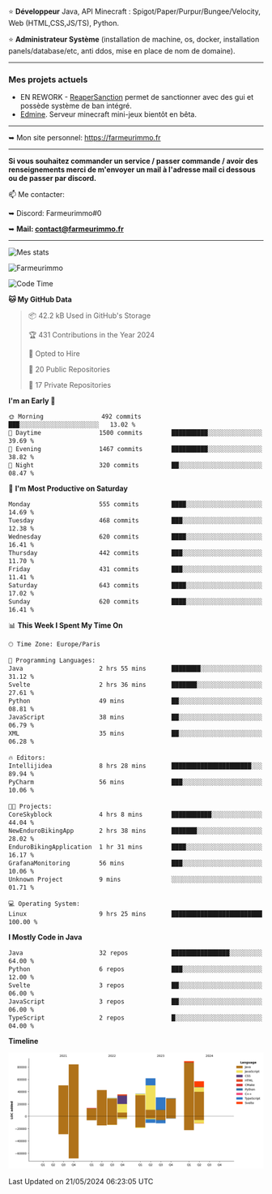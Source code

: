⭐ **Développeur** Java, API Minecraft : Spigot/Paper/Purpur/Bungee/Velocity, Web (HTML,CSS,JS/TS), Python.

⭐ **Administrateur Système** (installation de machine, os, docker, installation panels/database/etc, anti ddos, mise en place de nom de domaine).

---

### Mes projets actuels
- EN REWORK - [ReaperSanction](https://www.spigotmc.org/resources/reapersanction.89580/) permet de sanctionner avec des gui et possède système de ban intégré.
- [Edmine](https://edmine.net). Serveur minecraft mini-jeux bientôt en bêta.

---

➥ Mon site personnel: https://farmeurimmo.fr

---

**Si vous souhaitez commander un service / passer commande / avoir des renseignements merci de m'envoyer un mail à l'adresse mail ci dessous ou de passer par discord.**

📫 Me contacter:
 
   ➥ Discord: Farmeurimmo#0
   
   ➥ **Mail: contact@farmeurimmo.fr**

---

![Mes stats](https://github-readme-stats.farmeurimmo.fr/api?username=Farmeurimmo&count_private=true&show_icons=true&theme=radical)

<img src="https://komarev.com/ghpvc/?username=Farmeurimmo" alt="Farmeurimmo" />

<!--START_SECTION:waka-->
![Code Time](http://img.shields.io/badge/Code%20Time-1%2C353%20hrs%2021%20mins-blue)

**🐱 My GitHub Data** 

> 📦 42.2 kB Used in GitHub's Storage 
 > 
> 🏆 431 Contributions in the Year 2024
 > 
> 💼 Opted to Hire
 > 
> 📜 20 Public Repositories 
 > 
> 🔑 17 Private Repositories 
 > 
**I'm an Early 🐤** 

```text
🌞 Morning                492 commits         ███░░░░░░░░░░░░░░░░░░░░░░   13.02 % 
🌆 Daytime                1500 commits        ██████████░░░░░░░░░░░░░░░   39.69 % 
🌃 Evening                1467 commits        ██████████░░░░░░░░░░░░░░░   38.82 % 
🌙 Night                  320 commits         ██░░░░░░░░░░░░░░░░░░░░░░░   08.47 % 
```
📅 **I'm Most Productive on Saturday** 

```text
Monday                   555 commits         ████░░░░░░░░░░░░░░░░░░░░░   14.69 % 
Tuesday                  468 commits         ███░░░░░░░░░░░░░░░░░░░░░░   12.38 % 
Wednesday                620 commits         ████░░░░░░░░░░░░░░░░░░░░░   16.41 % 
Thursday                 442 commits         ███░░░░░░░░░░░░░░░░░░░░░░   11.70 % 
Friday                   431 commits         ███░░░░░░░░░░░░░░░░░░░░░░   11.41 % 
Saturday                 643 commits         ████░░░░░░░░░░░░░░░░░░░░░   17.02 % 
Sunday                   620 commits         ████░░░░░░░░░░░░░░░░░░░░░   16.41 % 
```


📊 **This Week I Spent My Time On** 

```text
🕑︎ Time Zone: Europe/Paris

💬 Programming Languages: 
Java                     2 hrs 55 mins       ████████░░░░░░░░░░░░░░░░░   31.12 % 
Svelte                   2 hrs 36 mins       ███████░░░░░░░░░░░░░░░░░░   27.61 % 
Python                   49 mins             ██░░░░░░░░░░░░░░░░░░░░░░░   08.81 % 
JavaScript               38 mins             ██░░░░░░░░░░░░░░░░░░░░░░░   06.79 % 
XML                      35 mins             ██░░░░░░░░░░░░░░░░░░░░░░░   06.28 % 

🔥 Editors: 
Intellijidea             8 hrs 28 mins       ██████████████████████░░░   89.94 % 
PyCharm                  56 mins             ███░░░░░░░░░░░░░░░░░░░░░░   10.06 % 

🐱‍💻 Projects: 
CoreSkyblock             4 hrs 8 mins        ███████████░░░░░░░░░░░░░░   44.04 % 
NewEnduroBikingApp       2 hrs 38 mins       ███████░░░░░░░░░░░░░░░░░░   28.02 % 
EnduroBikingApplication  1 hr 31 mins        ████░░░░░░░░░░░░░░░░░░░░░   16.17 % 
GrafanaMonitoring        56 mins             ███░░░░░░░░░░░░░░░░░░░░░░   10.06 % 
Unknown Project          9 mins              ░░░░░░░░░░░░░░░░░░░░░░░░░   01.71 % 

💻 Operating System: 
Linux                    9 hrs 25 mins       █████████████████████████   100.00 % 
```

**I Mostly Code in Java** 

```text
Java                     32 repos            ████████████████░░░░░░░░░   64.00 % 
Python                   6 repos             ███░░░░░░░░░░░░░░░░░░░░░░   12.00 % 
Svelte                   3 repos             ██░░░░░░░░░░░░░░░░░░░░░░░   06.00 % 
JavaScript               3 repos             ██░░░░░░░░░░░░░░░░░░░░░░░   06.00 % 
TypeScript               2 repos             █░░░░░░░░░░░░░░░░░░░░░░░░   04.00 % 
```



**Timeline**

![Lines of Code chart](https://raw.githubusercontent.com/Farmeurimmo/Farmeurimmo/main/assets/bar_graph.png)


 Last Updated on 21/05/2024 06:23:05 UTC
<!--END_SECTION:waka-->
